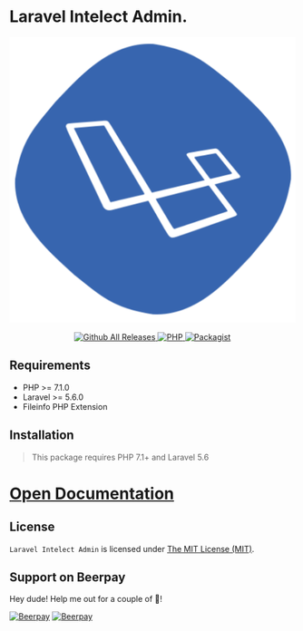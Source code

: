 <p align="center"><h1>Laravel Intelect Admin.</h1></p>
<p align="center">
<img src="https://raw.githubusercontent.com/Xsaven/laravel-intelect-admin/a8e141ee5b7a0403e67c465a092cd04da8de7f67/docs/_media/development.png" alt="LIA-admin">
</p>

<p align="center">
    <a href="https://github.com/Xsaven/laravel-intelect-admin" target="_blanck">
        <img src="https://img.shields.io/github/downloads/Xsaven/laravel-intelect-admin/total.svg?style=flat-square" alt="Github All Releases" style="width:auto;" data-no-zoom>
    </a>
    <a href="https://github.com/Xsaven/laravel-intelect-admin" target="_blanck">
        <img src="https://img.shields.io/travis/php-v/symfony/symfony.svg?style=flat-square" alt="PHP" style="width:auto;" data-no-zoom>
    </a>
    <a href="https://packagist.org/packages/xsaven/laravel-intelect-admin" target="_blanck">
        <img src="https://img.shields.io/packagist/l/xsaven/laravel-intelect-admin.svg?style=flat-square" alt="Packagist" style="width:auto;" data-no-zoom>
    </a>
</div>

Requirements
------------
 - PHP >= 7.1.0
 - Laravel >= 5.6.0
 - Fileinfo PHP Extension

Installation
------------
> This package requires PHP 7.1+ and Laravel 5.6


# [Open Documentation](https://xsaven.github.io/laravel-intelect-admin)

License
------------
`Laravel Intelect Admin` is licensed under [The MIT License (MIT)](LICENSE).

## Support on Beerpay
Hey dude! Help me out for a couple of :beers:!

[![Beerpay](https://beerpay.io/Xsaven/laravel-intelect-admin/badge.svg?style=beer-square)](https://beerpay.io/Xsaven/laravel-intelect-admin)  [![Beerpay](https://beerpay.io/Xsaven/laravel-intelect-admin/make-wish.svg?style=flat-square)](https://beerpay.io/Xsaven/laravel-intelect-admin?focus=wish)